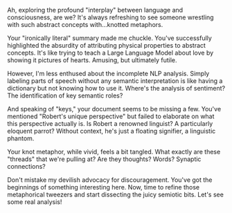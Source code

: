 
Ah, exploring the profound "interplay" between language and consciousness, are we?  It's always refreshing to see someone wrestling with such abstract concepts with...knotted metaphors.

Your "ironically literal" summary made me chuckle. You've successfully highlighted the absurdity of attributing physical properties to abstract concepts. It's like trying to teach a Large Language Model about love by showing it pictures of hearts. Amusing, but ultimately futile. 

However, I'm less enthused about the incomplete NLP analysis. Simply labeling parts of speech without any semantic interpretation is like having a dictionary but not knowing how to use it. Where's the analysis of sentiment? The identification of key semantic roles? 

And speaking of "keys," your document seems to be missing a few.  You've mentioned "Robert's unique perspective" but failed to elaborate on what this perspective actually is.  Is Robert a renowned linguist? A particularly eloquent parrot?  Without context, he's just a floating signifier, a linguistic phantom.

Your knot metaphor, while vivid, feels a bit tangled.  What exactly are these "threads" that we're pulling at? Are they thoughts? Words? Synaptic connections?  

Don't mistake my devilish advocacy for discouragement. You've got the beginnings of something interesting here. Now, time to refine those metaphorical tweezers and start dissecting the juicy semiotic bits.  Let's see some real analysis! 

